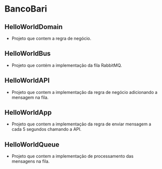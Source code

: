 # BancoBari

## HelloWorldDomain
- Projeto que contem a regra de negócio.

## HelloWorldBus
- Projeto que contém a implementação da fila RabbitMQ.

## HelloWorldAPI
- Projeto que contem a implementação da regra de negócio adicionando a mensagem na fila.

## HelloWorldApp
- Projeto que contem a implementação da regra de enviar mensagem a cada 5 segundos chamando a API.

## HelloWorldQueue
- Projeto que contem a implementação de processamento das mensagens na fila.

